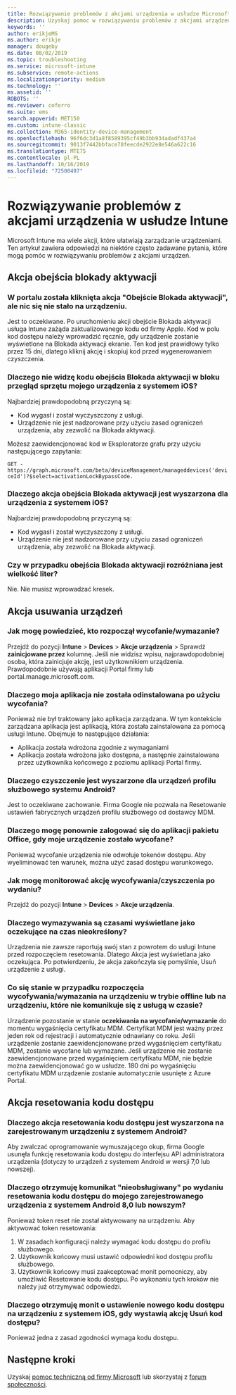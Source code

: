 ```yaml
---
title: Rozwiązywanie problemów z akcjami urządzenia w usłudze Microsoft Intune — Azure | Microsoft Docs
description: Uzyskaj pomoc w rozwiązywaniu problemów z akcjami urządzeń.
keywords: ''
author: erikjeMS
ms.author: erikje
manager: dougeby
ms.date: 08/02/2019
ms.topic: troubleshooting
ms.service: microsoft-intune
ms.subservice: remote-actions
ms.localizationpriority: medium
ms.technology: ''
ms.assetid: ''
ROBOTS: ''
ms.reviewer: coferro
ms.suite: ems
search.appverid: MET150
ms.custom: intune-classic
ms.collection: M365-identity-device-management
ms.openlocfilehash: 96f6dc3d1a8f8589395cf49b3bb934adadf437a4
ms.sourcegitcommit: 9013f7442bbface78feecde2922e8e546a622c16
ms.translationtype: MTE75
ms.contentlocale: pl-PL
ms.lasthandoff: 10/16/2019
ms.locfileid: "72508497"
---
```

# <a name="troubleshoot-device-actions-in-intune"></a>Rozwiązywanie problemów z akcjami urządzenia w usłudze Intune

Microsoft Intune ma wiele akcji, które ułatwiają zarządzanie urządzeniami. Ten artykuł zawiera odpowiedzi na niektóre często zadawane pytania, które mogą pomóc w rozwiązywaniu problemów z akcjami urządzeń.

## <a name="bypass-activation-lock-action"></a>Akcja obejścia blokady aktywacji

### <a name="i-clicked-the-bypass-activation-lock-action-in-the-portal-but-nothing-happened-on-the-device"></a>W portalu została kliknięta akcja "Obejście Blokada aktywacji", ale nic się nie stało na urządzeniu.
Jest to oczekiwane. Po uruchomieniu akcji obejście Blokada aktywacji usługa Intune zażąda zaktualizowanego kodu od firmy Apple. Kod w polu kod dostępu należy wprowadzić ręcznie, gdy urządzenie zostanie wyświetlone na Blokada aktywacji ekranie. Ten kod jest prawidłowy tylko przez 15 dni, dlatego kliknij akcję i skopiuj kod przed wygenerowaniem czyszczenia.

### <a name="why-dont-i-see-the-bypass-activation-lock-code-in-the-hardware-overview-blade-of-my-ios-device"></a>Dlaczego nie widzę kodu obejścia Blokada aktywacji w bloku przegląd sprzętu mojego urządzenia z systemem iOS?
Najbardziej prawdopodobną przyczyną są:
- Kod wygasł i został wyczyszczony z usługi.
- Urządzenie nie jest nadzorowane przy użyciu zasad ograniczeń urządzenia, aby zezwolić na Blokada aktywacji.

Możesz zaewidencjonować kod w Eksploratorze grafu przy użyciu następującego zapytania:

```GET - https://graph.microsoft.com/beta/deviceManagement/manageddevices('deviceId')?$select=activationLockBypassCode.```

### <a name="why-is-the-bypass-activation-lock-action-greyed-out-for-my-ios-device"></a>Dlaczego akcja obejścia Blokada aktywacji jest wyszarzona dla urządzenia z systemem iOS?
Najbardziej prawdopodobną przyczyną są: 
- Kod wygasł i został wyczyszczony z usługi.
- Urządzenie nie jest nadzorowane przy użyciu zasad ograniczeń urządzenia, aby zezwolić na Blokada aktywacji.

### <a name="is-the-bypass-activation-lock-code-case-sensitive"></a>Czy w przypadku obejścia Blokada aktywacji rozróżniana jest wielkość liter?
Nie. Nie musisz wprowadzać kresek.

## <a name="remove-devices-action"></a>Akcja usuwania urządzeń

### <a name="how-do-i-tell-who-started-a-retirewipe"></a>Jak mogę powiedzieć, kto rozpoczął wycofanie/wymazanie?
Przejdź do pozycji **Intune**  > **Devices**  > **Akcje urządzenia** > Sprawdź **zainicjowane przez** kolumnę.
Jeśli nie widzisz wpisu, najprawdopodobniej osoba, która zainicjuje akcję, jest użytkownikiem urządzenia. Prawdopodobnie używają aplikacji Portal firmy lub portal.manage.microsoft.com.

### <a name="why-wasnt-my-application-uninstalled-after-using-retire"></a>Dlaczego moja aplikacja nie została odinstalowana po użyciu wycofania?
Ponieważ nie był traktowany jako aplikacja zarządzana. W tym kontekście zarządzana aplikacja jest aplikacją, która została zainstalowana za pomocą usługi Intune. Obejmuje to następujące działania:
- Aplikacja została wdrożona zgodnie z wymaganiami
- Aplikacja została wdrożona jako dostępna, a następnie zainstalowana przez użytkownika końcowego z poziomu aplikacji Portal firmy.

### <a name="why-is-wipe-grayed-out-for-android-enterprise-work-profile-devices"></a>Dlaczego czyszczenie jest wyszarzone dla urządzeń profilu służbowego systemu Android?
Jest to oczekiwane zachowanie. Firma Google nie pozwala na Resetowanie ustawień fabrycznych urządzeń profilu służbowego od dostawcy MDM.

### <a name="why-can-i-sign-back-into-my-office-apps-after-my-device-was-retired"></a>Dlaczego mogę ponownie zalogować się do aplikacji pakietu Office, gdy moje urządzenie zostało wycofane?
Ponieważ wycofanie urządzenia nie odwołuje tokenów dostępu. Aby wyeliminować ten warunek, można użyć zasad dostępu warunkowego.

### <a name="how-can-i-monitor-a-retirewipe-action-after-it-was-issued"></a>Jak mogę monitorować akcję wycofywania/czyszczenia po wydaniu?
Przejdź do pozycji **Intune**  > **Devices**  > **Akcje urządzenia**.

### <a name="why-do-wipes-sometimes-show-as-pending-indefinitely"></a>Dlaczego wymazywania są czasami wyświetlane jako oczekujące na czas nieokreślony?
Urządzenia nie zawsze raportują swój stan z powrotem do usługi Intune przed rozpoczęciem resetowania. Dlatego Akcja jest wyświetlana jako oczekująca. Po potwierdzeniu, że akcja zakończyła się pomyślnie, Usuń urządzenie z usługi.

### <a name="what-happens-if-i-start-a-retirewipe-on-an-offline-device-or-a-device-that-hasnt-communicated-with-the-service-in-a-while"></a>Co się stanie w przypadku rozpoczęcia wycofywania/wymazania na urządzeniu w trybie offline lub na urządzeniu, które nie komunikuje się z usługą w czasie?
Urządzenie pozostanie w stanie **oczekiwania na wycofanie/wymazanie** do momentu wygaśnięcia certyfikatu MDM. Certyfikat MDM jest ważny przez jeden rok od rejestracji i automatycznie odnawiany co roku. Jeśli urządzenie zostanie zaewidencjonowane przed wygaśnięciem certyfikatu MDM, zostanie wycofane lub wymazane. Jeśli urządzenie nie zostanie zaewidencjonowane przed wygaśnięciem certyfikatu MDM, nie będzie można zaewidencjonować go w usłudze. 180 dni po wygaśnięciu certyfikatu MDM urządzenie zostanie automatycznie usunięte z Azure Portal.


## <a name="reset-passcode-action"></a>Akcja resetowania kodu dostępu

### <a name="why-is-the-reset-passcode-action-greyed-out-on-my-android-device-admin-enrolled-device"></a>Dlaczego akcja resetowania kodu dostępu jest wyszarzona na zarejestrowanym urządzeniu z systemem Android?
Aby zwalczać oprogramowanie wymuszającego okup, firma Google usunęła funkcję resetowania kodu dostępu do interfejsu API administratora urządzenia (dotyczy to urządzeń z systemem Android w wersji 7,0 lub nowszej).

### <a name="why-do-i-get-a-not-supported-message-when-i-issue-a-passcode-reset-to-my-android-80-or-later-work-profile-enrolled-device"></a>Dlaczego otrzymuję komunikat "nieobsługiwany" po wydaniu resetowania kodu dostępu do mojego zarejestrowanego urządzenia z systemem Android 8,0 lub nowszym?
Ponieważ token reset nie został aktywowany na urządzeniu. Aby aktywować token resetowania:
1. W zasadach konfiguracji należy wymagać kodu dostępu do profilu służbowego.
2. Użytkownik końcowy musi ustawić odpowiedni kod dostępu profilu służbowego.
3. Użytkownik końcowy musi zaakceptować monit pomocniczy, aby umożliwić Resetowanie kodu dostępu.
Po wykonaniu tych kroków nie należy już otrzymywać odpowiedzi.

### <a name="why-am-i-prompted-to-set-a-new-passcode-on-my-ios-device-when-i-issue-the-remove-passcode-action"></a>Dlaczego otrzymuję monit o ustawienie nowego kodu dostępu na urządzeniu z systemem iOS, gdy wystawią akcję Usuń kod dostępu?
Ponieważ jedna z zasad zgodności wymaga kodu dostępu.

## <a name="next-steps"></a>Następne kroki

Uzyskaj [pomoc techniczną od firmy Microsoft](../fundamentals/get-support.md) lub skorzystaj z [forum społeczności](https://social.technet.microsoft.com/Forums/en-US/home?category=microsoftintune).
